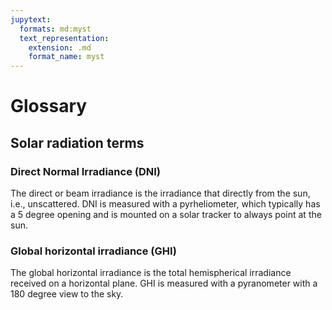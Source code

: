 ```yaml
---
jupytext:
  formats: md:myst
  text_representation:
    extension: .md
    format_name: myst
---
```

# Glossary


## Solar radiation terms

### Direct Normal Irradiance (DNI)
The direct or beam irradiance is the irradiance that directly from the sun, i.e., unscattered. DNI is measured with a pyrheliometer, which typically has a 5 degree opening and is mounted on a solar tracker to always point at the sun.

### Global horizontal irradiance (GHI)
The global horizontal irradiance is the total hemispherical irradiance received on a horizontal plane. GHI is measured with a pyranometer with a 180 degree view to the sky.